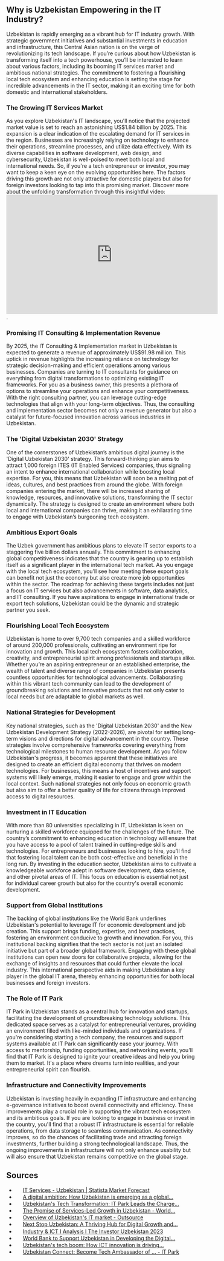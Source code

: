 ## Why is Uzbekistan Empowering in the IT Industry?

Uzbekistan is rapidly emerging as a vibrant hub for IT industry growth. With strategic government initiatives and substantial investments in education and infrastructure, this Central Asian nation is on the verge of revolutionizing its tech landscape. If you’re curious about how Uzbekistan is transforming itself into a tech powerhouse, you’ll be interested to learn about various factors, including its booming IT services market and ambitious national strategies. The commitment to fostering a flourishing local tech ecosystem and enhancing education is setting the stage for incredible advancements in the IT sector, making it an exciting time for both domestic and international stakeholders.

### The Growing IT Services Market

As you explore Uzbekistan's IT landscape, you'll notice that the projected market value is set to reach an astonishing US$1.84 billion by 2025. This expansion is a clear indication of the escalating demand for IT services in the region. Businesses are increasingly relying on technology to enhance their operations, streamline processes, and utilize data effectively. With its diverse capabilities in software development, web design, and cybersecurity, Uzbekistan is well-poised to meet both local and international needs. So, if you're a tech entrepreneur or investor, you may want to keep a keen eye on the evolving opportunities here. The factors driving this growth are not only attractive for domestic players but also for foreign investors looking to tap into this promising market. Discover more about the unfolding transformation through this insightful video: <iframe width="560" height="315" src="https://www.youtube.com/embed/J2HvXHGruYk" title="USAID CELEBRATES WOMEN’S EMPOWERMENT IN UZBEKISTAN’S IT SECTOR" frameborder="0" allow="accelerometer; autoplay; clipboard-write; encrypted-media; gyroscope; picture-in-picture; web-share" allowfullscreen></iframe>.

### Promising IT Consulting & Implementation Revenue

By 2025, the IT Consulting & Implementation market in Uzbekistan is expected to generate a revenue of approximately US$91.98 million. This uptick in revenue highlights the increasing reliance on technology for strategic decision-making and efficient operations among various businesses. Companies are turning to IT consultants for guidance on everything from digital transformations to optimizing existing IT frameworks. For you as a business owner, this presents a plethora of options to streamline your operations and enhance your competitiveness. With the right consulting partner, you can leverage cutting-edge technologies that align with your long-term objectives. Thus, the consulting and implementation sector becomes not only a revenue generator but also a catalyst for future-focused innovation across various industries in Uzbekistan.

### The 'Digital Uzbekistan 2030' Strategy

One of the cornerstones of Uzbekistan’s ambitious digital journey is the 'Digital Uzbekistan 2030' strategy. This forward-thinking plan aims to attract 1,000 foreign ITES (IT Enabled Services) companies, thus signaling an intent to enhance international collaboration while boosting local expertise. For you, this means that Uzbekistan will soon be a melting pot of ideas, cultures, and best practices from around the globe. With foreign companies entering the market, there will be increased sharing of knowledge, resources, and innovative solutions, transforming the IT sector dynamically. The strategy is designed to create an environment where both local and international companies can thrive, making it an exhilarating time to engage with Uzbekistan’s burgeoning tech ecosystem.

### Ambitious Export Goals

The Uzbek government has ambitious plans to elevate IT sector exports to a staggering five billion dollars annually. This commitment to enhancing global competitiveness indicates that the country is gearing up to establish itself as a significant player in the international tech market. As you engage with the local tech ecosystem, you’ll see how meeting these export goals can benefit not just the economy but also create more job opportunities within the sector. The roadmap for achieving these targets includes not just a focus on IT services but also advancements in software, data analytics, and IT consulting. If you have aspirations to engage in international trade or export tech solutions, Uzbekistan could be the dynamic and strategic partner you seek.

### Flourishing Local Tech Ecosystem

Uzbekistan is home to over 9,700 tech companies and a skilled workforce of around 200,000 professionals, cultivating an environment ripe for innovation and growth. This local tech ecosystem fosters collaboration, creativity, and entrepreneurial spirit among professionals and startups alike. Whether you’re an aspiring entrepreneur or an established enterprise, the wealth of talent and diverse range of companies in Uzbekistan presents countless opportunities for technological advancements. Collaborating within this vibrant tech community can lead to the development of groundbreaking solutions and innovative products that not only cater to local needs but are adaptable to global markets as well.

### National Strategies for Development

Key national strategies, such as the 'Digital Uzbekistan 2030' and the New Uzbekistan Development Strategy (2022-2026), are pivotal for setting long-term visions and directions for digital advancement in the country. These strategies involve comprehensive frameworks covering everything from technological milestones to human resource development. As you follow Uzbekistan's progress, it becomes apparent that these initiatives are designed to create an efficient digital economy that thrives on modern technologies. For businesses, this means a host of incentives and support systems will likely emerge, making it easier to engage and grow within the local context. Such national strategies not only focus on economic growth but also aim to offer a better quality of life for citizens through improved access to digital resources.

### Investment in IT Education

With more than 80 universities specializing in IT, Uzbekistan is keen on nurturing a skilled workforce equipped for the challenges of the future. The country’s commitment to enhancing education in technology will ensure that you have access to a pool of talent trained in cutting-edge skills and technologies. For entrepreneurs and businesses looking to hire, you'll find that fostering local talent can be both cost-effective and beneficial in the long run. By investing in the education sector, Uzbekistan aims to cultivate a knowledgeable workforce adept in software development, data science, and other pivotal areas of IT. This focus on education is essential not just for individual career growth but also for the country's overall economic development.

### Support from Global Institutions

The backing of global institutions like the World Bank underlines Uzbekistan's potential to leverage IT for economic development and job creation. This support brings funding, expertise, and best practices, fostering an environment conducive to growth and innovation. For you, this institutional backing signifies that the tech sector is not just an isolated initiative but part of a broader global framework. Engaging with these global institutions can open new doors for collaborative projects, allowing for the exchange of insights and resources that could further elevate the local industry. This international perspective aids in making Uzbekistan a key player in the global IT arena, thereby enhancing opportunities for both local businesses and foreign investors.

### The Role of IT Park

IT Park in Uzbekistan stands as a central hub for innovation and startups, facilitating the development of groundbreaking technology solutions. This dedicated space serves as a catalyst for entrepreneurial ventures, providing an environment filled with like-minded individuals and organizations. If you're considering starting a tech company, the resources and support systems available at IT Park can significantly ease your journey. With access to mentorship, funding opportunities, and networking events, you'll find that IT Park is designed to ignite your creative ideas and help you bring them to market. It's a place where dreams turn into realities, and your entrepreneurial spirit can flourish.

### Infrastructure and Connectivity Improvements

Uzbekistan is investing heavily in expanding IT infrastructure and enhancing e-governance initiatives to boost overall connectivity and efficiency. These improvements play a crucial role in supporting the vibrant tech ecosystem and its ambitious goals. If you are looking to engage in business or invest in the country, you'll find that a robust IT infrastructure is essential for reliable operations, from data storage to seamless communication. As connectivity improves, so do the chances of facilitating trade and attracting foreign investments, further building a strong technological landscape. Thus, the ongoing improvements in infrastructure will not only enhance usability but will also ensure that Uzbekistan remains competitive on the global stage.

## Sources
- <img src="https://www.google.com/s2/favicons?domain=statista.com&sz=32" width="16" height="16" style="vertical-align:middle;"> [IT Services - Uzbekistan | Statista Market Forecast](https://www.statista.com/outlook/tmo/it-services/uzbekistan)
- <img src="https://www.google.com/s2/favicons?domain=edition.cnn.com&sz=32" width="16" height="16" style="vertical-align:middle;"> [A digital ambition: How Uzbekistan is emerging as a global…](https://edition.cnn.com/sponsor/edition/it-park-uzbekistan/a-global-it-hub)
- <img src="https://www.google.com/s2/favicons?domain=uzbekistan.org&sz=32" width="16" height="16" style="vertical-align:middle;"> [Uzbekistan's Tech Transformation: IT Park Leads the Charge…](https://uzbekistan.org/uzbekistans-tech-transformation-it-park-leads-the-charge-in-innovation-and-global-expansion/4260/)
- <img src="https://www.google.com/s2/favicons?domain=blogs.worldbank.org&sz=32" width="16" height="16" style="vertical-align:middle;"> [The Promise of Services-Led Growth in Uzbekistan - World…](https://blogs.worldbank.org/en/psd/the-promise-of-services-led-growth-in-uzbekistan)
- <img src="https://www.google.com/s2/favicons?domain=outsource.gov.uz&sz=32" width="16" height="16" style="vertical-align:middle;"> [Overview of Uzbekistan's IT market - Outsource](https://www.outsource.gov.uz/ja/media/overview-of-uzbekistans-it-market)
- <img src="https://www.google.com/s2/favicons?domain=veon.com&sz=32" width="16" height="16" style="vertical-align:middle;"> [Next Stop Uzbekistan: A Thriving Hub for Digital Growth and…](https://www.veon.com/newsroom/from-our-leaders/next-stop-uzbekistan-a-thriving-hub-for-digital-growth-and-investment)
- <img src="https://www.google.com/s2/favicons?domain=beyondinvestmentsgroup.com&sz=32" width="16" height="16" style="vertical-align:middle;"> [Industry & ICT I Analysis I The Investor Uzbekistan 2023](https://www.beyondinvestmentsgroup.com/uzbekistan2023-industryandict)
- <img src="https://www.google.com/s2/favicons?domain=worldbank.org&sz=32" width="16" height="16" style="vertical-align:middle;"> [World Bank to Support Uzbekistan in Developing the Digital…](https://www.worldbank.org/en/news/press-release/2023/11/30/world-bank-to-support-uzbekistan-in-developing-the-digital-economy-and-creating-new-jobs-in-the-it-sector)
- <img src="https://www.google.com/s2/favicons?domain=euronews.com&sz=32" width="16" height="16" style="vertical-align:middle;"> [Uzbekistan's tech boom: How ICT innovation is driving…](https://www.euronews.com/business/2025/04/29/uzbekistans-tech-boom-how-ict-innovation-is-driving-economic-growth)
- <img src="https://www.google.com/s2/favicons?domain=it-park.uz&sz=32" width="16" height="16" style="vertical-align:middle;"> [Uzbekistan Connect: Become Tech Ambassador of ... - IT Park](https://it-park.uz/en/itpark/news/uzbekistan-connect-become-tech-ambassador-of-uzbekistan)